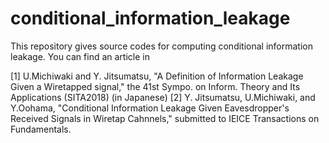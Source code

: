 # conditional_information_leakage

This repository gives source codes for computing conditional information leakage.
You can find an article in 

[1] U.Michiwaki and Y. Jitsumatsu, "A Definition of Information Leakage Given a Wiretapped signal," the 41st Sympo. on Inform. Theory and Its Applications (SITA2018) (in Japanese) 
[2] Y. Jitsumatsu, U.Michiwaki, and Y.Oohama, "Conditional Information Leakage Given Eavesdropper's Received Signals in Wiretap Cahnnels," submitted to IEICE Transactions on Fundamentals. 
